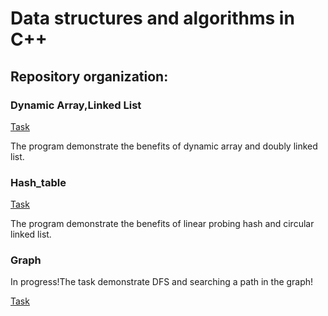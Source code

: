 # Data structures and algorithms in C++
## Repository organization:

### Dynamic Array,Linked List
[Task](./Dynamic_Array,Linked_List/Task.pdf)

The program demonstrate the benefits of dynamic array  and doubly linked list.
### Hash_table

[Task](./Hash_table/Task.pdf)

The program demonstrate the benefits of linear probing hash and circular linked list.

### Graph

In progress!The task demonstrate DFS and searching a path in the graph!

[Task](./Graph/Task.pdf)
